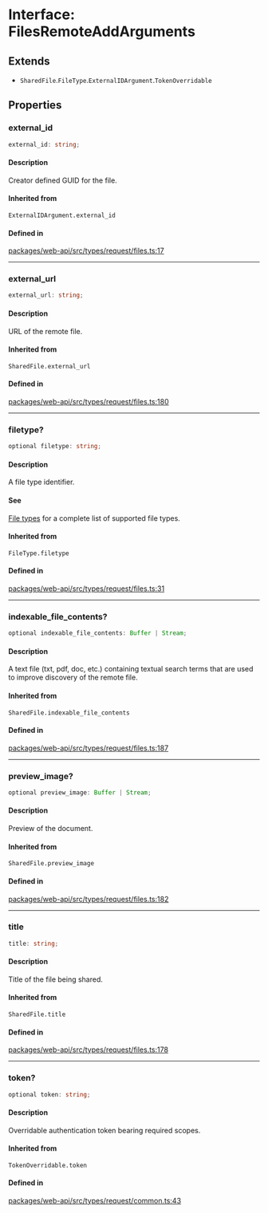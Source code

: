 # Interface: FilesRemoteAddArguments

## Extends

- `SharedFile`.`FileType`.`ExternalIDArgument`.`TokenOverridable`

## Properties

### external\_id

```ts
external_id: string;
```

#### Description

Creator defined GUID for the file.

#### Inherited from

`ExternalIDArgument.external_id`

#### Defined in

[packages/web-api/src/types/request/files.ts:17](https://github.com/slackapi/node-slack-sdk/blob/7b348598b763c2b7545d1042b5f0429775cfa62c/packages/web-api/src/types/request/files.ts#L17)

***

### external\_url

```ts
external_url: string;
```

#### Description

URL of the remote file.

#### Inherited from

`SharedFile.external_url`

#### Defined in

[packages/web-api/src/types/request/files.ts:180](https://github.com/slackapi/node-slack-sdk/blob/7b348598b763c2b7545d1042b5f0429775cfa62c/packages/web-api/src/types/request/files.ts#L180)

***

### filetype?

```ts
optional filetype: string;
```

#### Description

A file type identifier.

#### See

[File types](https://api.slack.com/types/file#file_types) for a complete list of supported file types.

#### Inherited from

`FileType.filetype`

#### Defined in

[packages/web-api/src/types/request/files.ts:31](https://github.com/slackapi/node-slack-sdk/blob/7b348598b763c2b7545d1042b5f0429775cfa62c/packages/web-api/src/types/request/files.ts#L31)

***

### indexable\_file\_contents?

```ts
optional indexable_file_contents: Buffer | Stream;
```

#### Description

A text file (txt, pdf, doc, etc.) containing textual search terms that are used to improve discovery
of the remote file.

#### Inherited from

`SharedFile.indexable_file_contents`

#### Defined in

[packages/web-api/src/types/request/files.ts:187](https://github.com/slackapi/node-slack-sdk/blob/7b348598b763c2b7545d1042b5f0429775cfa62c/packages/web-api/src/types/request/files.ts#L187)

***

### preview\_image?

```ts
optional preview_image: Buffer | Stream;
```

#### Description

Preview of the document.

#### Inherited from

`SharedFile.preview_image`

#### Defined in

[packages/web-api/src/types/request/files.ts:182](https://github.com/slackapi/node-slack-sdk/blob/7b348598b763c2b7545d1042b5f0429775cfa62c/packages/web-api/src/types/request/files.ts#L182)

***

### title

```ts
title: string;
```

#### Description

Title of the file being shared.

#### Inherited from

`SharedFile.title`

#### Defined in

[packages/web-api/src/types/request/files.ts:178](https://github.com/slackapi/node-slack-sdk/blob/7b348598b763c2b7545d1042b5f0429775cfa62c/packages/web-api/src/types/request/files.ts#L178)

***

### token?

```ts
optional token: string;
```

#### Description

Overridable authentication token bearing required scopes.

#### Inherited from

`TokenOverridable.token`

#### Defined in

[packages/web-api/src/types/request/common.ts:43](https://github.com/slackapi/node-slack-sdk/blob/7b348598b763c2b7545d1042b5f0429775cfa62c/packages/web-api/src/types/request/common.ts#L43)
